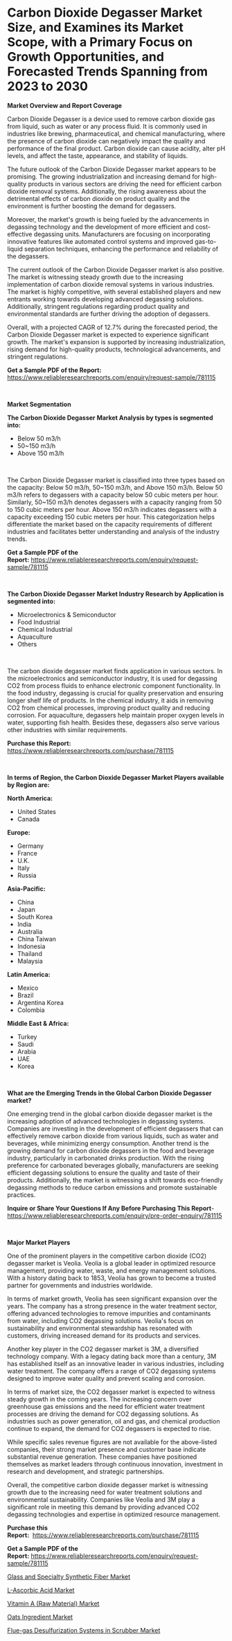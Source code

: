<p><h1>Carbon Dioxide Degasser Market Size, and Examines its Market Scope, with a Primary Focus on Growth Opportunities, and Forecasted Trends Spanning from 2023 to 2030</h1></p><p><strong>Market Overview and Report Coverage</strong></p>
<p><p>Carbon Dioxide Degasser is a device used to remove carbon dioxide gas from liquid, such as water or any process fluid. It is commonly used in industries like brewing, pharmaceutical, and chemical manufacturing, where the presence of carbon dioxide can negatively impact the quality and performance of the final product. Carbon dioxide can cause acidity, alter pH levels, and affect the taste, appearance, and stability of liquids.</p><p>The future outlook of the Carbon Dioxide Degasser market appears to be promising. The growing industrialization and increasing demand for high-quality products in various sectors are driving the need for efficient carbon dioxide removal systems. Additionally, the rising awareness about the detrimental effects of carbon dioxide on product quality and the environment is further boosting the demand for degassers.</p><p>Moreover, the market's growth is being fueled by the advancements in degassing technology and the development of more efficient and cost-effective degassing units. Manufacturers are focusing on incorporating innovative features like automated control systems and improved gas-to-liquid separation techniques, enhancing the performance and reliability of the degassers.</p><p>The current outlook of the Carbon Dioxide Degasser market is also positive. The market is witnessing steady growth due to the increasing implementation of carbon dioxide removal systems in various industries. The market is highly competitive, with several established players and new entrants working towards developing advanced degassing solutions. Additionally, stringent regulations regarding product quality and environmental standards are further driving the adoption of degassers.</p><p>Overall, with a projected CAGR of 12.7% during the forecasted period, the Carbon Dioxide Degasser market is expected to experience significant growth. The market's expansion is supported by increasing industrialization, rising demand for high-quality products, technological advancements, and stringent regulations.</p></p>
<p><strong>Get a Sample PDF of the Report:</strong> <a href="https://www.reliableresearchreports.com/enquiry/request-sample/781115">https://www.reliableresearchreports.com/enquiry/request-sample/781115</a></p>
<p>&nbsp;</p>
<p><strong>Market Segmentation</strong></p>
<p><strong>The Carbon Dioxide Degasser Market Analysis by types is segmented into:</strong></p>
<p><ul><li>Below 50 m3/h</li><li>50~150 m3/h</li><li>Above 150 m3/h</li></ul></p>
<p>&nbsp;</p>
<p><p>The Carbon Dioxide Degasser market is classified into three types based on the capacity: Below 50 m3/h, 50~150 m3/h, and Above 150 m3/h. Below 50 m3/h refers to degassers with a capacity below 50 cubic meters per hour. Similarly, 50~150 m3/h denotes degassers with a capacity ranging from 50 to 150 cubic meters per hour. Above 150 m3/h indicates degassers with a capacity exceeding 150 cubic meters per hour. This categorization helps differentiate the market based on the capacity requirements of different industries and facilitates better understanding and analysis of the industry trends.</p></p>
<p><strong>Get a Sample PDF of the Report:</strong>&nbsp;<a href="https://www.reliableresearchreports.com/enquiry/request-sample/781115">https://www.reliableresearchreports.com/enquiry/request-sample/781115</a></p>
<p>&nbsp;</p>
<p><strong>The Carbon Dioxide Degasser Market Industry Research by Application is segmented into:</strong></p>
<p><ul><li>Microelectronics & Semiconductor</li><li>Food Industrial</li><li>Chemical Industrial</li><li>Aquaculture</li><li>Others</li></ul></p>
<p>&nbsp;</p>
<p><p>The carbon dioxide degasser market finds application in various sectors. In the microelectronics and semiconductor industry, it is used for degassing CO2 from process fluids to enhance electronic component functionality. In the food industry, degassing is crucial for quality preservation and ensuring longer shelf life of products. In the chemical industry, it aids in removing CO2 from chemical processes, improving product quality and reducing corrosion. For aquaculture, degassers help maintain proper oxygen levels in water, supporting fish health. Besides these, degassers also serve various other industries with similar requirements.</p></p>
<p><strong>Purchase this Report:</strong>&nbsp; <a href="https://www.reliableresearchreports.com/purchase/781115">https://www.reliableresearchreports.com/purchase/781115</a></p>
<p>&nbsp;</p>
<p><strong>In terms of Region, the Carbon Dioxide Degasser Market Players available by Region are:</strong></p>
<p>
    <p> <strong> North America: </strong>
        <ul>
            <li>United States</li>
            <li>Canada</li>
        </ul>
        </p> 
    <p> <strong> Europe: </strong>
        <ul>
            <li>Germany</li>
            <li>France</li>
            <li>U.K.</li>
            <li>Italy</li>
            <li>Russia</li>
        </ul>
        </p> 
    <p> <strong> Asia-Pacific: </strong>
        <ul>
            <li>China</li>
            <li>Japan</li>
            <li>South Korea</li>
            <li>India</li>
            <li>Australia</li>
            <li>China Taiwan</li>
            <li>Indonesia</li>
            <li>Thailand</li>
            <li>Malaysia</li>
        </ul>
        </p> 
    <p> <strong> Latin America: </strong>
        <ul>
            <li>Mexico</li>
            <li>Brazil</li>
            <li>Argentina Korea</li>
            <li>Colombia</li>
        </ul>
        </p> 
    <p> <strong> Middle East & Africa: </strong>
        <ul>
            <li>Turkey</li>
            <li>Saudi</li>
            <li>Arabia</li>
            <li>UAE</li>
            <li>Korea</li>
        </ul>
    </p>
    </p>
<p>&nbsp;</p>
<p><strong>What are the Emerging Trends in the Global Carbon Dioxide Degasser market?</strong></p>
<p><p>One emerging trend in the global carbon dioxide degasser market is the increasing adoption of advanced technologies in degassing systems. Companies are investing in the development of efficient degassers that can effectively remove carbon dioxide from various liquids, such as water and beverages, while minimizing energy consumption. Another trend is the growing demand for carbon dioxide degassers in the food and beverage industry, particularly in carbonated drinks production. With the rising preference for carbonated beverages globally, manufacturers are seeking efficient degassing solutions to ensure the quality and taste of their products. Additionally, the market is witnessing a shift towards eco-friendly degassing methods to reduce carbon emissions and promote sustainable practices.</p></p>
<p><strong>Inquire or Share Your Questions If Any Before Purchasing This Report</strong>- <a href="https://www.reliableresearchreports.com/enquiry/pre-order-enquiry/781115">https://www.reliableresearchreports.com/enquiry/pre-order-enquiry/781115</a></p>
<p>&nbsp;</p>
<p><strong>Major Market Players</strong></p>
<p><p>One of the prominent players in the competitive carbon dioxide (CO2) degasser market is Veolia. Veolia is a global leader in optimized resource management, providing water, waste, and energy management solutions. With a history dating back to 1853, Veolia has grown to become a trusted partner for governments and industries worldwide.</p><p>In terms of market growth, Veolia has seen significant expansion over the years. The company has a strong presence in the water treatment sector, offering advanced technologies to remove impurities and contaminants from water, including CO2 degassing solutions. Veolia's focus on sustainability and environmental stewardship has resonated with customers, driving increased demand for its products and services.</p><p>Another key player in the CO2 degasser market is 3M, a diversified technology company. With a legacy dating back more than a century, 3M has established itself as an innovative leader in various industries, including water treatment. The company offers a range of CO2 degassing systems designed to improve water quality and prevent scaling and corrosion.</p><p>In terms of market size, the CO2 degasser market is expected to witness steady growth in the coming years. The increasing concern over greenhouse gas emissions and the need for efficient water treatment processes are driving the demand for CO2 degassing solutions. As industries such as power generation, oil and gas, and chemical production continue to expand, the demand for CO2 degassers is expected to rise.</p><p>While specific sales revenue figures are not available for the above-listed companies, their strong market presence and customer base indicate substantial revenue generation. These companies have positioned themselves as market leaders through continuous innovation, investment in research and development, and strategic partnerships.</p><p>Overall, the competitive carbon dioxide degasser market is witnessing growth due to the increasing need for water treatment solutions and environmental sustainability. Companies like Veolia and 3M play a significant role in meeting this demand by providing advanced CO2 degassing technologies and expertise in optimized resource management.</p></p>
<p><strong>Purchase this Report:</strong>&nbsp;&nbsp;<a href="https://www.reliableresearchreports.com/purchase/781115">https://www.reliableresearchreports.com/purchase/781115</a></p>
<p></p>
<p><strong>Get a Sample PDF of the Report:</strong>&nbsp;<a href="https://www.reliableresearchreports.com/enquiry/request-sample/781115">https://www.reliableresearchreports.com/enquiry/request-sample/781115</a></p>
<p><p><a href="https://www.linkedin.com/pulse/glass-specialty-synthetic-fiber-market-share-amp/">Glass and Specialty Synthetic Fiber Market</a></p><p><a href="https://www.linkedin.com/pulse/l-ascorbic-acid-market-research-report-unlocks-analysis/">L-Ascorbic Acid Market</a></p><p><a href="https://www.linkedin.com/pulse/vitamin-raw-material-market-share-amp-new-trends-analysis/">Vitamin A (Raw Material) Market</a></p><p><a href="https://medium.com/@reganklocko456458/oats-ingredient-market-size-cagr-trends-2024-2030-70383a7400c0">Oats Ingredient Market</a></p><p><a href="https://medium.com/@evalynkoepp98698/flue-gas-desulfurization-systems-in-scrubber-market-insights-into-market-cagr-market-trends-and-782a853013c8">Flue-gas Desulfurization Systems in Scrubber Market</a></p></p>